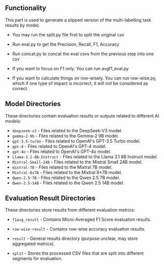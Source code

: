 ## Functionality
This part is used to generate a slipped version of the multi-labelling task results by model. 
- You may run the split.py file first to split the original csv
- Run eval.py to get the Precision, Recall, F1, Accuracy
- Run concat.py to concat the eval csvs from the previous step into one csv

- If you want to focus on F1 only. You can run avgf1_eval.py
- If you want to calculate things on row-wisely. You can run row-wise.py, which if one type of impact is incorrect, it will not be considered as correct. 

## **Model Directories**
These directories contain evaluation results or outputs related to different AI models:
- `deepseek-v3` - Files related to the DeepSeek-V3 model.
- `gemma-2-9b` - Files related to the Gemma-2 9B model.
- `gpt-3.5-turbo` - Files related to OpenAI's GPT-3.5 Turbo model.
- `gpt-4` - Files related to OpenAI's GPT-4 model.
- `gpt-4o` - Files related to OpenAI's GPT-4o model.
- `Llama-3.1-8B-Instruct` - Files related to the Llama 3.1 8B Instruct model.
- `Mistral-Small-24B` - Files related to the Mistral Small 24B model.
- `mixtral-7B` - Files related to the Mixtral 7B model.
- `Mixtral-8x7B` - Files related to the Mixtral 8×7B model.
- `Qwen-2.5-7B` - Files related to the Qwen 2.5 7B model.
- `Qwen-2.5-14B` - Files related to the Qwen 2.5 14B model.

## **Evaluation Result Directories**
These directories store results from different evaluation metrics:
- `f1avg_result` - Contains Micro-Averaged F1 Score evaluation results.
- `row-wise-result` - Contains row-wise accuracy evaluation results.
- `result` - General results directory (purpose unclear, may store aggregated metrics).

- `split` - Stores the processed CSV files that are split into different segments for evaluation.